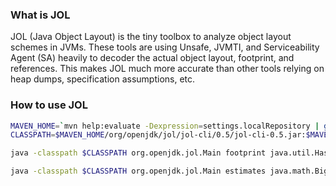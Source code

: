 
### What is JOL

JOL (Java Object Layout) is the tiny toolbox to analyze object layout schemes in JVMs. These tools are using Unsafe, 
JVMTI, and Serviceability Agent (SA) heavily to decoder the actual object layout, footprint, and references. This makes 
JOL much more accurate than other tools relying on heap dumps, specification assumptions, etc.


### How to use JOL

```bash
MAVEN_HOME=`mvn help:evaluate -Dexpression=settings.localRepository | grep -v '[INFO]'`
CLASSPATH=$MAVEN_HOME/org/openjdk/jol/jol-cli/0.5/jol-cli-0.5.jar:$MAVEN_HOME/org/openjdk/jol/jol-core/0.5/jol-core-0.5.jar:$MAVEN_HOME/net/sf/jopt-simple/jopt-simple/4.6/jopt-simple-4.6.jar

java -classpath $CLASSPATH org.openjdk.jol.Main footprint java.util.Hashtable

java -classpath $CLASSPATH org.openjdk.jol.Main estimates java.math.BigInteger
```